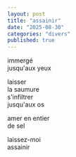 ```yaml
---
layout: post
title: "assainir"
date: "2025-08-30"
categories: "divers"
published: true
---
```


immergé  
jusqu'aux yeux  

laisser   
la saumure  
s'infiltrer  
jusqu'aux os  

amer en entier  
de sel 

laissez-moi  
assainir  
